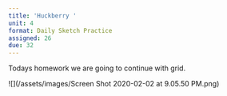 ```yaml
---
title: 'Huckberry '
unit: 4
format: Daily Sketch Practice
assigned: 26
due: 32
---
```

Todays homework we are going to continue with grid.

![](/assets/images/Screen Shot 2020-02-02 at 9.05.50 PM.png)
